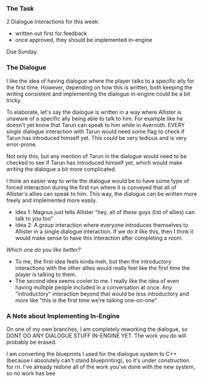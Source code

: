 
### The Task

2 Dialogue Interactions for this week:
- written out first for feedback
- once approved, they should be implemented in-engine

Due Sunday.

### The Dialogue

I like the idea of having dialogue where the player talks to a specific ally for the first time. However, depending on how this is written, both keeping the writing consistent and implementing the dialogue in-engine could be a bit tricky.

To elaborate, let's say the dialogue is written in a way where Allister is unaware of a specific ally being able to talk to him. For example like he doesn't yet know that Tarun can speak to him while in Avernoth. EVERY single dialogue interaction with Tarun would need some flag to check if Tarun has introduced himself yet. This could be very tedious and is very error-prone.

Not only this, but any mention of Tarun in the dialogue would need to be checked to see if Tarun has introduced himself yet, which would make writing the dialogue a bit more complicated.

I think an easier way to write the dialogue would be to have some type of forced interaction during the first run where it is conveyed that all of Allister's allies can speak to him. This way, the dialogue can be written more freely and implemented more easily.
- Idea 1: Magnus just tells Allister "hey, all of these guys (list of allies) can talk to you too"
- Idea 2: A group interaction where everyone introduces themselves to Allister in a single dialogue interaction.
If we do it like this, then I think it would make sense to have this interaction after completing a room.

*Which one do you like better?*
- To me, the first idea feels kinda meh, but then the introductory interactions with the other allies would really feel like the first time the player is talking to them.
- The second idea seems cooler to me. I really like the idea of even having multiple people included in a conversation at once. Any "introductory" interaction beyond that would be less introductory and more like "this is the first time we're talking one-on-one"

### A Note about Implementing In-Engine

On one of my own branches, I am completely reworking the dialogue, so DONT DO ANY DIALOGUE STUFF IN-ENGINE YET. The work you do will probably be erased.

I am converting the blueprints I used for the dialogue system to C++ (because I absolutely can't stand blueprinting), so it's under construction for rn. I've already redone all of the work you've done with the new system, so no work has bee
